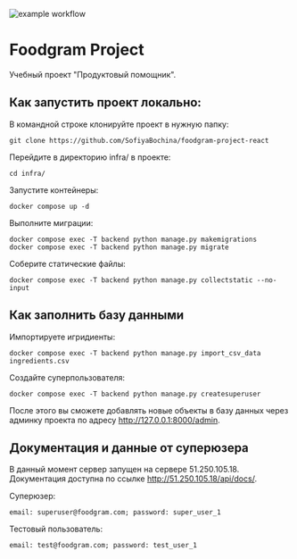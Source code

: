 ![example workflow](https://github.com/SofiyaBochina/foodgram-project-react/actions/workflows/foodgram_workflow.yml/badge.svg)

# Foodgram Project
Учебный проект "Продуктовый помощник".

## Как запустить проект локально:
В командной строке клонируйте проект в нужную папку:
```
git clone https://github.com/SofiyaBochina/foodgram-project-react
```
Перейдите в директорию infra/ в проекте:
```
cd infra/
```
Запустите контейнеры:
```
docker compose up -d
```
Выполните миграции:
```
docker compose exec -T backend python manage.py makemigrations
docker compose exec -T backend python manage.py migrate
```
Соберите статические файлы:
```
docker compose exec -T backend python manage.py collectstatic --no-input
```

## Как заполнить базу данными
Импортируете игридиенты:
```
docker compose exec -T backend python manage.py import_csv_data ingredients.csv
```
Создайте суперпользователя:
```
docker compose exec -T backend python manage.py createsuperuser
```
После этого вы сможете добавлять новые объекты в базу данных через админку проекта по адресу http://127.0.0.1:8000/admin.

## Документация и данные от суперюзера
В данный момент сервер запущен на сервере 51.250.105.18. Документация доступна по ссылке http://51.250.105.18/api/docs/.

Суперюзер:
```
email: superuser@foodgram.com; password: super_user_1
```

Тестовый пользователь:
```
email: test@foodgram.com; password: test_user_1
```